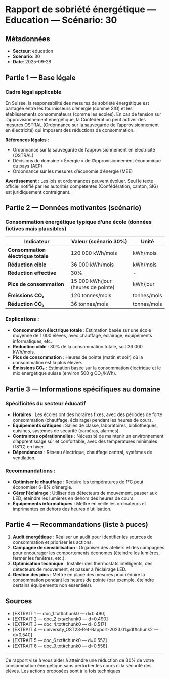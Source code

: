 # Rapport de sobriété énergétique — Education — Scénario: 30

## Métadonnées
- **Secteur**: education
- **Scénario**: 30
- **Date**: 2025-09-28

## Partie 1 — Base légale
### Cadre légal applicable
En Suisse, la responsabilité des mesures de sobriété énergétique est partagée entre les fournisseurs d’énergie (comme SIG) et les établissements consommateurs (comme les écoles). En cas de tension sur l’approvisionnement énergétique, la Confédération peut activer des mesures OSTRAL (Ordonnance sur la sauvegarde de l’approvisionnement en électricité) qui imposent des réductions de consommation. 

**Références légales** :
- Ordonnance sur la sauvegarde de l’approvisionnement en électricité (OSTRAL) 
- Décisions du domaine « Énergie » de l’Approvisionnement économique du pays (AEP)
- Ordonnance sur les mesures d’économie d’énergie (MEE) 

**Avertissement** : Les lois et ordonnances peuvent évoluer. Seul le texte officiel notifié par les autorités compétentes (Confédération, canton, SIG) est juridiquement contraignant. 

## Partie 2 — Données motivantes (scénario)
### Consommation énergétique typique d’une école (données fictives mais plausibles)

| **Indicateur** | **Valeur (scénario 30%)** | **Unité** |
|---------------|--------------------------|-----------|
| **Consommation électrique totale** | 120 000 kWh/mois | kWh/mois |
| **Réduction cible** | 36 000 kWh/mois | kWh/mois |
| **Réduction effective** | 30% | - |
| **Pics de consommation** | 15 000 kWh/jour (heures de pointe) | kWh/jour |
| **Émissions CO₂** | 120 tonnes/mois | tonnes/mois |
| **Réduction CO₂** | 36 tonnes/mois | tonnes/mois |

### Explications :
- **Consommation électrique totale** : Estimation basée sur une école moyenne de 1 000 élèves, avec chauffage, éclairage, équipements informatiques, etc.
- **Réduction cible** : 30% de la consommation totale, soit 36 000 kWh/mois.
- **Pics de consommation** : Heures de pointe (matin et soir) où la consommation est la plus élevée.
- **Émissions CO₂** : Estimation basée sur la consommation électrique et le mix énergétique suisse (environ 500 g CO₂/kWh).

## Partie 3 — Informations spécifiques au domaine
### Spécificités du secteur éducatif
- **Horaires** : Les écoles ont des horaires fixes, avec des périodes de forte consommation (chauffage, éclairage) pendant les heures de cours.
- **Équipements critiques** : Salles de classe, laboratoires, bibliothèques, cuisines, systèmes de sécurité (caméras, alarmes).
- **Contraintes opérationnelles** : Nécessité de maintenir un environnement d’apprentissage sûr et confortable, avec des températures minimales (18°C) en hiver.
- **Dépendances** : Réseau électrique, chauffage central, systèmes de ventilation.

### Recommandations :
- **Optimiser le chauffage** : Réduire les températures de 1°C peut économiser 6-8% d’énergie.
- **Gérer l’éclairage** : Utiliser des détecteurs de mouvement, passer aux LED, éteindre les lumières en dehors des heures de cours.
- **Équipements informatiques** : Mettre en veille les ordinateurs et imprimantes en dehors des heures d’utilisation.

## Partie 4 — Recommandations (liste à puces)
1. **Audit énergétique** : Réaliser un audit pour identifier les sources de consommation et prioriser les actions.
2. **Campagne de sensibilisation** : Organiser des ateliers et des campagnes pour encourager les comportements économes (éteindre les lumières, fermer les fenêtres, etc.).
3. **Optimisation technique** : Installer des thermostats intelligents, des détecteurs de mouvement, et passer à l’éclairage LED.
4. **Gestion des pics** : Mettre en place des mesures pour réduire la consommation pendant les heures de pointe (par exemple, éteindre certains équipements non essentiels).

## Sources
- [EXTRAIT 1 — doc_1.txt#chunk0 — d=0.490]
- [EXTRAIT 2 — doc_2.txt#chunk0 — d=0.490]
- [EXTRAIT 3 — doc_4.txt#chunk0 — d=0.517]
- [EXTRAIT 4 — university_OST23-Ref-Rapport-2023.01.pdf#chunk2 — d=0.540]
- [EXTRAIT 5 — doc_6.txt#chunk0 — d=0.552]
- [EXTRAIT 6 — doc_9.txt#chunk0 — d=0.558]

---

Ce rapport vise à vous aider à atteindre une réduction de 30% de votre consommation énergétique sans perturber les cours ni la sécurité des élèves. Les actions proposées sont à la fois techniques